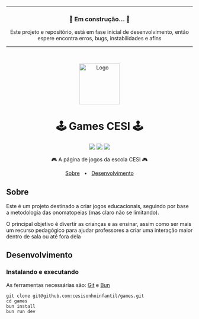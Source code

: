 
---
<h3 align="center">
  🚧  Em construção...  🚧
</h3>
<p align="center">
  Este projeto e repositório, está em fase inicial de desenvolvimento, então espere encontra erros, bugs, instabilidades e afins
</p>

---

<br>

<p align="center">
  <img src="https://github.com/user-attachments/assets/4ee6e25d-c21f-49c3-9b10-f400770c1b4b" alt="Logo" height=110>
</p>

<h1 align="center">🕹️ Games CESI 🕹️</h1>

<p align="center">
  <img src="https://img.shields.io/github/license/cesisonhoinfantil/games"/>
  <img src="https://img.shields.io/github/last-commit/cesisonhoinfantil/games"/>
  <img src="https://img.shields.io/github/languages/top/cesisonhoinfantil/games"/>
</p>

<p align="center">
  🎮 A página de jogos da escola CESI 🎮
</p>

<p align="center">
 <a href="#sobre">Sobre</a>
 <span>&nbsp;&nbsp;•&nbsp;&nbsp;</span>
 <a href="#desenvolvimento">Desenvolvimento</a>
</p>

## Sobre

Este é um projeto destinado a criar jogos educacionais, seguindo por base a metodologia das onomatopeias (mas claro não se limitando).

O principal objetivo é divertir as crianças e as ensinar,
assim como ser mais um recurso pedagógico para ajudar professores a criar uma interação maior dentro de sala ou até fora dela

## Desenvolvimento

### Instalando e executando

As ferramentas necessárias são: [Git](https://git-scm.com) e [Bun](https://bun.sh/)

```
git clone git@github.com:cesisonhoinfantil/games.git
cd games
bun install
bun run dev
```
